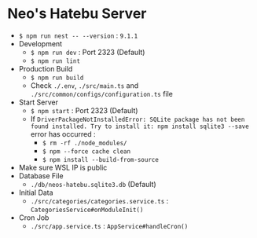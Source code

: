 # Neo's Hatebu Server

- `$ npm run nest -- --version` : `9.1.1`
- Development
    - `$ npm run dev` : Port 2323 (Default)
    - `$ npm run lint`
- Production Build
    - `$ npm run build`
    - Check `./.env`, `./src/main.ts` and `./src/common/configs/configuration.ts` file
- Start Server
    - `$ npm start` : Port 2323 (Default)
    - If `DriverPackageNotInstalledError: SQLite package has not been found installed. Try to install it: npm install sqlite3 --save` error has occurred :
        - `$ rm -rf ./node_modules/`
        - `$ npm --force cache clean`
        - `$ npm install --build-from-source`
- Make sure WSL IP is public
- Database File
    - `./db/neos-hatebu.sqlite3.db` (Default)
- Initial Data
    - `./src/categories/categories.service.ts` : `CategoriesService#onModuleInit()`
- Cron Job
    - `./src/app.service.ts` : `AppService#handleCron()`
